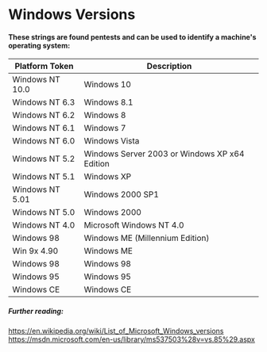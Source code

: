 # **Windows Versions**

#### These strings are found pentests and can be used to identify a machine's operating system:


**Platform Token**	| **Description**
--------------- | -----------
Windows NT 10.0	| Windows 10
Windows NT 6.3	| Windows 8.1
Windows NT 6.2	| Windows 8
Windows NT 6.1	| Windows 7
Windows NT 6.0	| Windows Vista
Windows NT 5.2	| Windows Server 2003 or Windows XP x64 Edition
Windows NT 5.1	| Windows XP
Windows NT 5.01	| Windows 2000 SP1
Windows NT 5.0	| Windows 2000
Windows NT 4.0	| Microsoft Windows NT 4.0
Windows 98	| Windows ME (Millennium Edition)
Win 9x 4.90	| Windows ME
Windows 98	| Windows 98
Windows 95	| Windows 95
Windows CE	| Windows CE

##### Further reading:
https://en.wikipedia.org/wiki/List_of_Microsoft_Windows_versions  
https://msdn.microsoft.com/en-us/library/ms537503%28v=vs.85%29.aspx  
